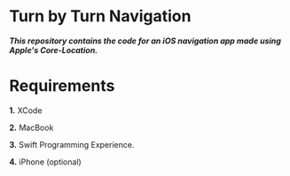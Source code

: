# Turn by Turn Navigation

***This repository contains the code for an iOS navigation app made using Apple's Core-Location.***

# Requirements

**1.** XCode

**2.** MacBook

**3.** Swift Programming Experience.

**4.** iPhone (optional)
